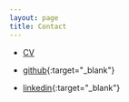 ```yaml
---
layout: page
title: Contact
---
```


- <a href="../assets/pdf/zcCV.pdf" target="_blank"> CV </a> 

- [github](https://github.com/george0407){:target="_blank"}

- [linkedin](https://www.linkedin.com/in/tingchen-wang-b403a1186/){:target="_blank"}

<!-- - [知乎](https://www.zhihu.com/people/lzc-29-74/activities){:target="_blank"} -->


